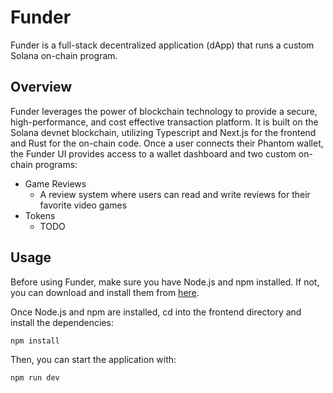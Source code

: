 # Funder

Funder is a full-stack decentralized application (dApp) that runs a custom Solana on-chain program. 

## Overview

Funder leverages the power of blockchain technology to provide a secure, high-performance, and cost effective transaction platform. It is built on the Solana devnet blockchain, utilizing Typescript and Next.js for the frontend and Rust for the on-chain code. Once a user connects their Phantom wallet, the Funder UI provides access to a wallet dashboard and two custom on-chain programs:

* Game Reviews
    * A review system where users can read and write reviews for their favorite video games
* Tokens
    * TODO

## Usage

Before using Funder, make sure you have Node.js and npm installed. If not, you can download and install them from [here](https://nodejs.org/en/download/).

Once Node.js and npm are installed, cd into the frontend directory and install the dependencies:

```zsh
npm install
```

Then, you can start the application with:

```zsh
npm run dev
``` 